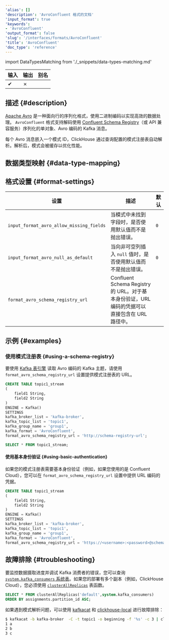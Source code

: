 ```yaml
---
'alias': []
'description': 'AvroConfluent 格式的文档'
'input_format': true
'keywords':
- 'AvroConfluent'
'output_format': false
'slug': '/interfaces/formats/AvroConfluent'
'title': 'AvroConfluent'
'doc_type': 'reference'
---
```


import DataTypesMatching from './_snippets/data-types-matching.md'

| 输入 | 输出 | 别名 |
|-------|--------|-------|
| ✔     | ✗      |       |

## 描述 {#description}

[Apache Avro](https://avro.apache.org/) 是一种面向行的序列化格式，使用二进制编码以实现高效的数据处理。 `AvroConfluent` 格式支持解码使用 [Confluent Schema Registry](https://docs.confluent.io/current/schema-registry/index.html)（或 API 兼容服务）序列化的单对象、Avro 编码的 Kafka 消息。

每个 Avro 消息嵌入一个模式 ID，ClickHouse 通过查询配置的模式注册表自动解析。解析后，模式会被缓存以优化性能。

<a id="data-types-matching"></a>
## 数据类型映射 {#data-type-mapping}

<DataTypesMatching/>

## 格式设置 {#format-settings}

[//]: # "注意 这些设置可以在会话级别设置，但这并不常见，并且过于突出地记录可能会让用户感到困惑。"

| 设置                                     | 描述                                                                                               | 默认   |
|-----------------------------------------|---------------------------------------------------------------------------------------------------|-------|
| `input_format_avro_allow_missing_fields`    | 当模式中未找到字段时，是否使用默认值而不是抛出错误。                                           | `0`   |
| `input_format_avro_null_as_default`         | 当向非可空列插入 `null` 值时，是否使用默认值而不是抛出错误。                                 | `0`   |
| `format_avro_schema_registry_url`           | Confluent Schema Registry 的 URL。对于基本身份验证，URL 编码的凭据可以直接包含在 URL 路径中。 |       |

## 示例 {#examples}

### 使用模式注册表 {#using-a-schema-registry}

要使用 [Kafka 表引擎](/engines/table-engines/integrations/kafka.md) 读取 Avro 编码的 Kafka 主题，请使用 `format_avro_schema_registry_url` 设置提供模式注册表的 URL。

```sql
CREATE TABLE topic1_stream
(
    field1 String,
    field2 String
)
ENGINE = Kafka()
SETTINGS
kafka_broker_list = 'kafka-broker',
kafka_topic_list = 'topic1',
kafka_group_name = 'group1',
kafka_format = 'AvroConfluent',
format_avro_schema_registry_url = 'http://schema-registry-url';

SELECT * FROM topic1_stream;
```

#### 使用基本身份验证 {#using-basic-authentication}

如果您的模式注册表需要基本身份验证（例如，如果您使用的是 Confluent Cloud），您可以在 `format_avro_schema_registry_url` 设置中提供 URL 编码的凭据。

```sql
CREATE TABLE topic1_stream
(
    field1 String,
    field2 String
)
ENGINE = Kafka()
SETTINGS
kafka_broker_list = 'kafka-broker',
kafka_topic_list = 'topic1',
kafka_group_name = 'group1',
kafka_format = 'AvroConfluent',
format_avro_schema_registry_url = 'https://<username>:<password>@schema-registry-url';
```

## 故障排除 {#troubleshooting}

要监控数据摄取进度并调试 Kafka 消费者的错误，您可以查询 [`system.kafka_consumers` 系统表](../../../operations/system-tables/kafka_consumers.md)。如果您的部署有多个副本（例如，ClickHouse Cloud），您必须使用 [`clusterAllReplicas`](../../../sql-reference/table-functions/cluster.md) 表函数。

```sql
SELECT * FROM clusterAllReplicas('default',system.kafka_consumers)
ORDER BY assignments.partition_id ASC;
```

如果遇到模式解析问题，可以使用 [kafkacat](https://github.com/edenhill/kafkacat) 和 [clickhouse-local](/operations/utilities/clickhouse-local.md) 进行故障排除：

```bash
$ kafkacat -b kafka-broker  -C -t topic1 -o beginning -f '%s' -c 3 | clickhouse-local   --input-format AvroConfluent --format_avro_schema_registry_url 'http://schema-registry' -S "field1 Int64, field2 String"  -q 'select *  from table'
1 a
2 b
3 c
```
